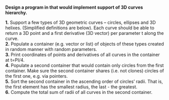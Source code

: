 **Design a program in  that would implement support of 3D curves hierarchy.**

  **1.** Support a few types of 3D geometric curves – circles, ellipses and 3D helixes. (Simplified
definitions are below). Each curve should be able to return a 3D point and a first derivative (3D
vector) per parameter t along the curve. <br>
  **2.** Populate a container (e.g. vector or list) of objects of these types created in random manner with
random parameters. <br>
  **3.** Print coordinates of points and derivatives of all curves in the container at t=PI/4. <br>
  **4.** Populate a second container that would contain only circles from the first container. Make sure the
second container shares (i.e. not clones) circles of the first one, e.g. via pointers. <br>
  **5.** Sort the second container in the ascending order of circles’ radii. That is, the first element has the
smallest radius, the last - the greatest. <br>
  **6.** Compute the total sum of radii of all curves in the second container. 
